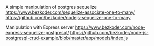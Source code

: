 A simple manipulation of postgres sequelize
https://www.bezkoder.com/sequelize-associate-one-to-many/
https://github.com/bezkoder/nodejs-sequelize-one-to-many

Manipulation with Express server
https://www.bezkoder.com/node-express-sequelize-postgresql/
https://github.com/bezkoder/node-js-postgresql-crud-example/blob/master/app/models/index.js